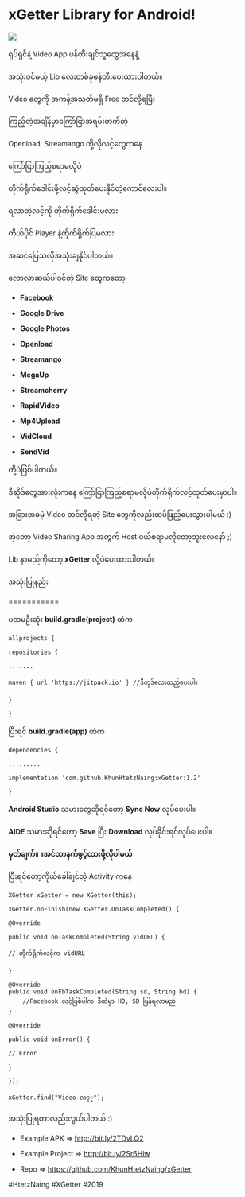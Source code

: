 
# xGetter Library for Android!

[![](https://jitpack.io/v/KhunHtetzNaing/xGetter.svg)](https://jitpack.io/#KhunHtetzNaing/xGetter)

  

ရုပ်ရှင်နဲ့ Video App ဖန်တီးချင်သူတွေအနေနဲ့

အသုံးဝင်မယ့် Lib လေးတစ်ခုဖန်တီးပေးထားပါတယ်။

Video တွေကို အကန့်အသတ်မရှိ Free တင်လို့ရပြီး

ကြည့်တဲ့အချိန်မှာကြော်ငြာအရမ်းတက်တဲ့

Openload, Streamango တို့လိုလင့်တွေကနေ

ကြော်ငြာကြည့်စရာမလိုပဲ

တိုက်ရိုက်ဒေါင်းဖို့လင့်ဆွဲထုတ်ပေးနိုင်တဲ့ကောင်လေးပါ။

ရလာတဲ့လင့်ကို တိုက်ရိုက်ဒေါင်းမလား

ကိုယ်ပိုင် Player နဲ့တိုက်ရိုက်ပြမလား

အဆင်ပြေသလိုအသုံးချနိုင်ပါတယ်။

လောလာဆယ်ပါဝင်တဲ့ Site တွေကတော့
- **Facebook**

- **Google Drive**

- **Google Photos**

-  **Openload**

-  **Streamango**

-  **MegaUp**

-  **Streamcherry**

-  **RapidVideo**

-  **Mp4Upload**

-  **VidCloud**

-  **SendVid**

တို့ပဲဖြစ်ပါတယ်။

ဒီဆိုဒ်တွေအားလုံးကနေ ကြော်ငြာကြည့်စရာမလိုပဲတိုက်ရိုက်လင့်ထုတ်ပေးမှာပါ။

အခြားအခမဲ့ Video တင်လို့ရတဲ့ Site တွေကိုလည်းထပ်ဖြည့်ပေးသွားပါ့မယ် :)

အဲ့တော့ Video Sharing App အတွက် Host ဝယ်စရာမလိုတော့ဘူးလေနော် ;)

Lib နာမည်ကိုတော့ **xGetter** လို့ပဲပေးထားပါတယ်။

  

အသုံးပြုနည်း

===========

ပထမဦးဆုံး **build.gradle(project)** ထဲက

  

    allprojects {
    
    repositories {
    
    .......
    
    maven { url 'https://jitpack.io' } //ဒီကုဒ်လေးထည့်ပေးပါ။
    
    }
    
    }

  

ပြီးရင် **build.gradle(app)** ထဲက

  

    dependencies {
    
    .........
    
    implementation 'com.github.KhunHtetzNaing:xGetter:1.2'
    
    }

  

**Android Studio** သမားတွေဆိုရင်တော့ **Sync Now** လုပ်ပေးပါ။

**​AIDE** သမားဆိုရင်တော့ **Save** ပြီး **Download** လုပ်ခိုင်းရင်လုပ်ပေးပါ။

**မှတ်ချက်။ ။အင်တာနက်ဖွင့်ထားဖို့လိုပါမယ်**

  

ပြီးရင်တော့ကိုယ်ခေါ်ချင်တဲ့ Activity ကနေ

  

    XGetter xGetter = new XGetter(this);
    
    xGetter.onFinish(new XGetter.OnTaskCompleted() {
    
    @Override
    
    public void onTaskCompleted(String vidURL) {
    
    // တိုက်ရိုက်လင့်က vidURL
    
    }
    
    @Override  
    public void onFbTaskCompleted(String sd, String hd) {  
        //Facebook လင့်ဖြစ်ပါက ဒီထဲမှာ HD, SD ပြန်ရလာမည်
    }
    
    @Override
    
    public void onError() {
    
    // Error
    
    }
    
    });
    
    xGetter.find("Video လင့္");

  

အသုံးပြုရတာလည်းလွယ်ပါတယ် :)

  

- Example APK => http://bit.ly/2TDvLQ2

- Example Project => http://bit.ly/2Sr6Hiw

- Repo => https://github.com/KhunHtetzNaing/xGetter

  

#HtetzNaing #XGetter #2019
